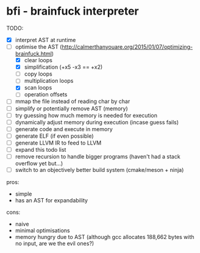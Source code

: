 # bfi - brainfuck interpreter

TODO:
  - [x] interpret AST at runtime
  - [ ] optimise the AST (http://calmerthanyouare.org/2015/01/07/optimizing-brainfuck.html)
      - [x] clear loops
      - [x] simplification (+x5 -x3 == +x2)
      - [ ] copy loops
      - [ ] multiplication loops
      - [x] scan loops
      - [ ] operation offsets
  - [ ] mmap the file instead of reading char by char
  - [ ] simplify or potentially remove AST (memory)
  - [ ] try guessing how much memory is needed for execution
  - [ ] dynamically adjust memory during execution (incase guess fails)
  - [ ] generate code and execute in memory
  - [ ] generate ELF (if even possible)
  - [ ] generate LLVM IR to feed to LLVM
  - [ ] expand this todo list
  - [ ] remove recursion to handle bigger programs (haven't had a stack overflow yet but...)
  - [ ] switch to an objectively better build system (cmake/meson + ninja)

pros:
  - simple
  - has an AST for expandability

cons:
  - naive
  - minimal optimisations
  - memory hungry due to AST (although gcc allocates 188,662 bytes with no input, are we the evil ones?)
